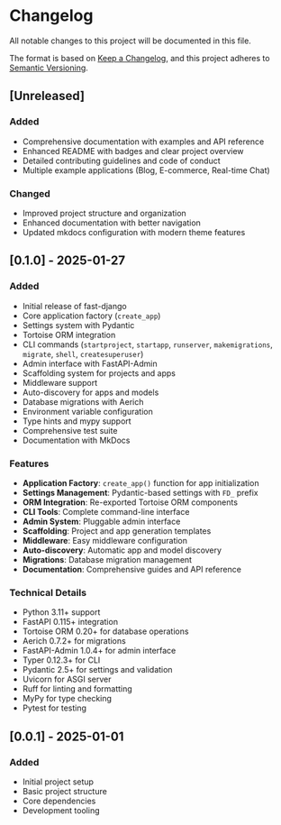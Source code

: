 # Changelog

All notable changes to this project will be documented in this file.

The format is based on [Keep a Changelog](https://keepachangelog.com/en/1.0.0/),
and this project adheres to [Semantic Versioning](https://semver.org/spec/v2.0.0.html).

## [Unreleased]

### Added
- Comprehensive documentation with examples and API reference
- Enhanced README with badges and clear project overview
- Detailed contributing guidelines and code of conduct
- Multiple example applications (Blog, E-commerce, Real-time Chat)

### Changed
- Improved project structure and organization
- Enhanced documentation with better navigation
- Updated mkdocs configuration with modern theme features

## [0.1.0] - 2025-01-27

### Added
- Initial release of fast-django
- Core application factory (`create_app`)
- Settings system with Pydantic
- Tortoise ORM integration
- CLI commands (`startproject`, `startapp`, `runserver`, `makemigrations`, `migrate`, `shell`, `createsuperuser`)
- Admin interface with FastAPI-Admin
- Scaffolding system for projects and apps
- Middleware support
- Auto-discovery for apps and models
- Database migrations with Aerich
- Environment variable configuration
- Type hints and mypy support
- Comprehensive test suite
- Documentation with MkDocs

### Features
- **Application Factory**: `create_app()` function for app initialization
- **Settings Management**: Pydantic-based settings with `FD_` prefix
- **ORM Integration**: Re-exported Tortoise ORM components
- **CLI Tools**: Complete command-line interface
- **Admin System**: Pluggable admin interface
- **Scaffolding**: Project and app generation templates
- **Middleware**: Easy middleware configuration
- **Auto-discovery**: Automatic app and model discovery
- **Migrations**: Database migration management
- **Documentation**: Comprehensive guides and API reference

### Technical Details
- Python 3.11+ support
- FastAPI 0.115+ integration
- Tortoise ORM 0.20+ for database operations
- Aerich 0.7.2+ for migrations
- FastAPI-Admin 1.0.4+ for admin interface
- Typer 0.12.3+ for CLI
- Pydantic 2.5+ for settings and validation
- Uvicorn for ASGI server
- Ruff for linting and formatting
- MyPy for type checking
- Pytest for testing

## [0.0.1] - 2025-01-01

### Added
- Initial project setup
- Basic project structure
- Core dependencies
- Development tooling
